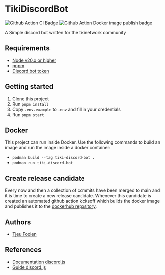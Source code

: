 # TikiDiscordBot 

![Github Action CI Badge](https://github.com/tjeufoolen/TikiDiscordBot/actions/workflows/ci.yml/badge.svg) ![Github Action Docker image publish badge](https://github.com/tjeufoolen/TikiDiscordBot/actions/workflows/docker.yml/badge.svg)

A Simple discord bot written for the tikinetwork community

## Requirements

- [Node v20.x or higher](https://nodejs.org)
- [pnpm](https://pnpm.io/)
- [Discord bot token](https://discordjs.guide/preparations/setting-up-a-bot-application.html#your-bot-s-token)

## Getting started

1. Clone this project
2. Run `pnpm install`
3. Copy `.env.example` to `.env` and fill in your credentials
4. Run `pnpm start`

## Docker

This project can run inside Docker. Use the following commands to build an image and run the image inside a docker container:

- `podman build --tag tiki-discord-bot .`
- `podman run tiki-discord-bot`

## Create release candidate

Every now and then a collection of commits have been merged to main and it is time to create a new release candidate. Whenever this candidate is created an automated github action kicksoff which builds the docker image and publishes it to the [dockerhub repository](https://hub.docker.com/r/tjeufoolen/tiki-discord-bot/tags).

## Authors

- [Tjeu Foolen](https://github.com/tjeufoolen)

## References

- [Documentation discord.js](https://discord.js.org/docs/packages/discord.js/14.15.2)
- [Guide discord.js](https://discordjs.guide/#before-you-begin)
